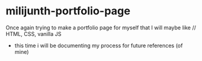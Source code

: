 # milijunth-portfolio-page

Once again trying to make a portfolio page for myself that I will maybe like // HTML, CSS, vanilla JS

- this time i will be documenting my process for future references (of mine)
